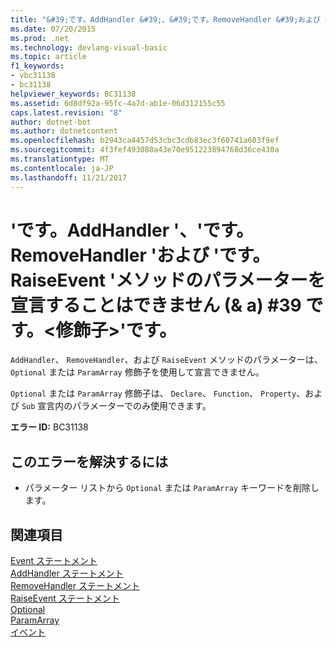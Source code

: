 ```yaml
---
title: "&#39;です。AddHandler &#39;、&#39;です。RemoveHandler &#39;および &#39;です。RaiseEvent &#39;メソッドのパラメーターを宣言することはできません (& a) #39 です。&lt;修飾子&gt;&#39;です。"
ms.date: 07/20/2015
ms.prod: .net
ms.technology: devlang-visual-basic
ms.topic: article
f1_keywords:
- vbc31138
- bc31138
helpviewer_keywords: BC31138
ms.assetid: 6d8df92a-95fc-4a7d-ab1e-06d312155c55
caps.latest.revision: "8"
author: dotnet-bot
ms.author: dotnetcontent
ms.openlocfilehash: b2943ca4457d53cbc3cdb83ec3f60741a603f9ef
ms.sourcegitcommit: 4f3fef493080a43e70e951223894768d36ce430a
ms.translationtype: MT
ms.contentlocale: ja-JP
ms.lasthandoff: 11/21/2017
---
```

# <a name="39addhandler39-39removehandler39-and-39raiseevent39-method-parameters-cannot-be-declared-39ltmodifiergt39"></a>&#39;です。AddHandler &#39;、&#39;です。RemoveHandler &#39;および &#39;です。RaiseEvent &#39;メソッドのパラメーターを宣言することはできません (& a) #39 です。&lt;修飾子&gt;&#39;です。
`AddHandler`、 `RemoveHandler`、および `RaiseEvent` メソッドのパラメーターは、 `Optional` または `ParamArray` 修飾子を使用して宣言できません。  
  
 `Optional` または `ParamArray` 修飾子は、 `Declare`、 `Function`、 `Property`、および `Sub` 宣言内のパラメーターでのみ使用できます。  
  
 **エラー ID:** BC31138  
  
## <a name="to-correct-this-error"></a>このエラーを解決するには  
  
-   パラメーター リストから `Optional` または `ParamArray` キーワードを削除します。  
  
## <a name="see-also"></a>関連項目  
 [Event ステートメント](../../visual-basic/language-reference/statements/event-statement.md)  
 [AddHandler ステートメント](~/docs/visual-basic/language-reference/statements/addhandler-statement.md)  
 [RemoveHandler ステートメント](~/docs/visual-basic/language-reference/statements/removehandler-statement.md)  
 [RaiseEvent ステートメント](~/docs/visual-basic/language-reference/statements/raiseevent-statement.md)  
 [Optional](../../visual-basic/language-reference/modifiers/optional.md)  
 [ParamArray](../../visual-basic/language-reference/modifiers/paramarray.md)  
 [イベント](../../visual-basic/programming-guide/language-features/events/index.md)
